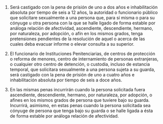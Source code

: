 1. Será castigado con la pena de prisión de uno a dos años e inhabilitación absoluta por tiempo de seis a 12 años, la autoridad o funcionario público que solicitare sexualmente a una persona que, para sí misma o para su cónyuge u otra persona con la que se halle ligado de forma estable por análoga relación de afectividad, ascendiente, descendiente, hermano, por naturaleza, por adopción, o afín en los mismos grados, tenga pretensiones pendientes de la resolución de aquel o acerca de las cuales deba evacuar informe o elevar consulta a su superior.

2. El funcionario de Instituciones Penitenciarias, de centros de protección o reforma de menores, centro de internamiento de personas extranjeras, o cualquier otro centro de detención, o custodia, incluso de estancia temporal, que solicitara sexualmente a una persona sujeta a su guarda, será castigado con la pena de prisión de uno a cuatro años e inhabilitación absoluta por tiempo de seis a doce años.

3. En las mismas penas incurrirán cuando la persona solicitada fuera ascendiente, descendiente, hermano, por naturaleza, por adopción, o afines en los mismos grados de persona que tuviere bajo su guarda. Incurrirá, asimismo, en estas penas cuando la persona solicitada sea cónyuge de persona que tenga bajo su guarda o se halle ligada a ésta de forma estable por análoga relación de afectividad.
